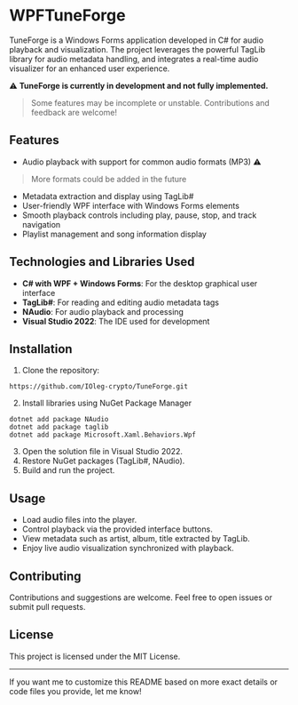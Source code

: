 ﻿# WPFTuneForge

TuneForge is a Windows Forms application developed in C# for audio playback and visualization. The project leverages the powerful TagLib library for audio metadata handling, and integrates a real-time audio visualizer for an enhanced user experience.

⚠️ **TuneForge is currently in development and not fully implemented.**
>
> Some features may be incomplete or unstable. Contributions and feedback are welcome!

## Features

- Audio playback with support for common audio formats (MP3)
⚠️
>
> More formats could be added in the future
- Metadata extraction and display using TagLib# 
- User-friendly WPF interface with Windows Forms elements
- Smooth playback controls including play, pause, stop, and track navigation
- Playlist management and song information display

## Technologies and Libraries Used

- **C# with WPF + Windows Forms**: For the desktop graphical user interface
- **TagLib#**: For reading and editing audio metadata tags
- **NAudio**: For audio playback and processing
- **Visual Studio 2022**: The IDE used for development

## Installation

1. Clone the repository:
````
https://github.com/IOleg-crypto/TuneForge.git
````
2. Install libraries using NuGet Package Manager
```
dotnet add package NAudio
dotnet add package taglib
dotnet add package Microsoft.Xaml.Behaviors.Wpf
```


3. Open the solution file in Visual Studio 2022.
4. Restore NuGet packages (TagLib#, NAudio).
5. Build and run the project.

## Usage

- Load audio files into the player.
- Control playback via the provided interface buttons.
- View metadata such as artist, album, title extracted by TagLib.
- Enjoy live audio visualization synchronized with playback.

## Contributing

Contributions and suggestions are welcome. Feel free to open issues or submit pull requests.

## License

This project is licensed under the MIT License.

---

If you want me to customize this README based on more exact details or code files you provide, let me know!
